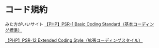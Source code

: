 # コード規約

みた方がいいサイト
[【PHP】PSR\-1 Basic Coding Standard（基本コーディング標準）](https://www.ritolab.com/entry/91)

[【PHP】PSR\-12 Extended Coding Style（拡張コーディングスタイル）](https://www.ritolab.com/entry/208)

